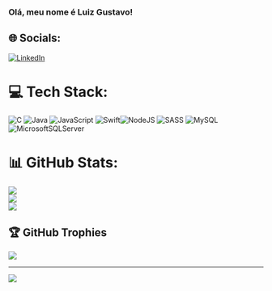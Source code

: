 ### Olá, meu nome é Luiz Gustavo! 


## 🌐 Socials:
[![LinkedIn](https://img.shields.io/badge/LinkedIn-%230077B5.svg?logo=linkedin&logoColor=white)](www.linkedin.com/in/luizgmsantos) 

# 💻 Tech Stack:
![C](https://img.shields.io/badge/c-%2300599C.svg?style=for-the-badge&logo=c&logoColor=white) ![Java](https://img.shields.io/badge/java-%23ED8B00.svg?style=for-the-badge&logo=openjdk&logoColor=white) ![JavaScript](https://img.shields.io/badge/javascript-%23323330.svg?style=for-the-badge&logo=javascript&logoColor=%23F7DF1E) ![Swift](https://img.shields.io/badge/swift-F54A2A?style=for-the-badge&logo=swift&logoColor=white)![NodeJS](https://img.shields.io/badge/node.js-6DA55F?style=for-the-badge&logo=node.js&logoColor=white) ![SASS](https://img.shields.io/badge/SASS-hotpink.svg?style=for-the-badge&logo=SASS&logoColor=white) ![MySQL](https://img.shields.io/badge/mysql-%2300000f.svg?style=for-the-badge&logo=mysql&logoColor=white) ![MicrosoftSQLServer](https://img.shields.io/badge/Microsoft%20SQL%20Server-CC2927?style=for-the-badge&logo=microsoft%20sql%20server&logoColor=white)
# 📊 GitHub Stats:
![](https://github-readme-stats.vercel.app/api?username=Luizgms&theme=dark&hide_border=false&include_all_commits=false&count_private=false)<br/>
![](https://github-readme-streak-stats.herokuapp.com/?user=Luizgms&theme=dark&hide_border=false)<br/>
![](https://github-readme-stats.vercel.app/api/top-langs/?username=Luizgms&theme=dark&hide_border=false&include_all_commits=false&count_private=false&layout=compact)

## 🏆 GitHub Trophies
![](https://github-profile-trophy.vercel.app/?username=Luizgms&theme=radical&no-frame=true&no-bg=true&margin-w=4)

---
[![](https://visitcount.itsvg.in/api?id=Luizgms&icon=0&color=0)](https://visitcount.itsvg.in)

<!-- Proudly created with GPRM ( https://gprm.itsvg.in ) -->
